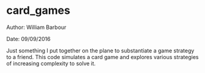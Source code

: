 # card_games

Author: William Barbour

Date: 09/09/2016

Just something I put together on the plane to substantiate a game strategy to a friend. This code simulates a card game and explores various strategies of increasing complexity to solve it.
